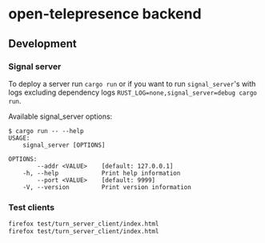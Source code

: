 # open-telepresence backend

## Development

### Signal server
To deploy a server run `cargo run` or if you want to run `signal_server`'s with logs excluding 
dependency logs `RUST_LOG=none,signal_server=debug cargo run`.

Available signal_server options: 

```
$ cargo run -- --help
USAGE:
    signal_server [OPTIONS]

OPTIONS:
        --addr <VALUE>    [default: 127.0.0.1]
    -h, --help            Print help information
        --port <VALUE>    [default: 9999]
    -V, --version         Print version information
```

### Test clients
```sh
firefox test/turn_server_client/index.html
firefox test/turn_server_client/index.html
```
